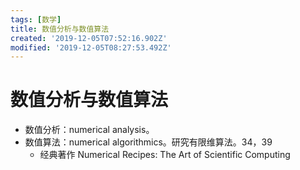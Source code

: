 ```yaml
---
tags: [数学]
title: 数值分析与数值算法
created: '2019-12-05T07:52:16.902Z'
modified: '2019-12-05T08:27:53.492Z'
---
```


# 数值分析与数值算法

* 数值分析：numerical analysis。
* 数值算法：numerical algorithmics。研究有限维算法。34，39
  * 经典著作 Numerical Recipes: The Art of Scientific Computing 
